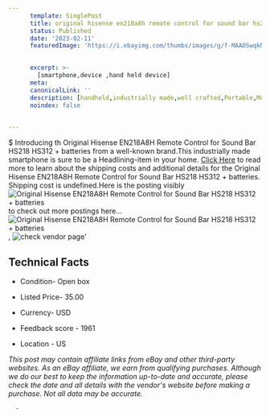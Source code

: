 ```yaml
---
      template: SinglePost
      title: original hisense en218a8h remote control for sound bar hs218 hs312 batteries
      status: Published
      date: '2023-02-11'
      featuredImage: 'https://i.ebayimg.com/thumbs/images/g/f-MAAOSwqkNjCnWH/s-l225.jpg'
       

      excerpt: >-
        [smartphone,device ,hand held device]
      meta:
      canonicalLink: ''
      description: [handheld,industrially made,well crafted,Portable,Mobile,Compact,Convenient,Lightweight,Maneuverable,Man-portable,Miniature,Carriable,Hand-held,Light,Holdable,Transportable,Mobile device,Pocket-sized,On-the-go,Wireless,Cordless,Compact size,Convenient size, smartphone,device ,hand held device]
      noindex: false
      

---
```

$
      Introducing th Original Hisense EN218A8H Remote Control for Sound Bar HS218 HS312 + batteries from a well-known brand.This industrially made smartphone is sure to be a Headlining-item in your home. [Click Here](https://www.ebay.com/itm/165647454383?hash=item26915b90af%3Ag%3Af-MAAOSwqkNjCnWH&mkevt=1&mkcid=1&mkrid=711-53200-19255-0&campid=%253CePNCampaignId%253E&customid=%253CreferenceId%253E&toolid=10049) to read more to learn about the shipping costs and additional details for the Original Hisense EN218A8H Remote Control for Sound Bar HS218 HS312 + batteries. Shipping cost is undefined.Here is the posting visibly ![Original Hisense EN218A8H Remote Control for Sound Bar HS218 HS312 + batteries](https://i.ebayimg.com/thumbs/images/g/f-MAAOSwqkNjCnWH/s-l225.jpg) to check out more postings here... ![Original Hisense EN218A8H Remote Control for Sound Bar HS218 HS312 + batteries](https://i.ebayimg.com/images/g/f-MAAOSwqkNjCnWH/s-l1600.jpg), ![check vendor page]()'

      

 ## Technical Facts 



     
      

 - Condition- Open box 


      

 - Listed Price- 35.00 


      

 - Currency- USD 


      

 - Feedback score - 1961 


      

 - Location - US 


      
      

 *_This post may contain affiliate links from eBay and other third-party websites. As an eBay affiliate, we earn from qualifying purchases. Although we do our best to keep the information up-to-date and accurate, please check the date and all details with the vendor's website before making a purchase. Not all data may be accurate._*




      -
